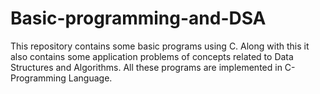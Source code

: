 # Basic-programming-and-DSA

This repository contains some basic programs using C.
Along with this it also contains some application problems of concepts related to Data Structures and Algorithms.
All these programs are implemented in C-Programming Language.
